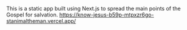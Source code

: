 This is a static app built using Next.js to spread the main points of the Gospel for salvation.
https://know-jesus-b59p-mtpxzr6go-stanimaltheman.vercel.app/